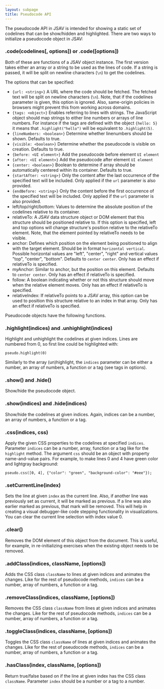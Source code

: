 ```yaml
---
layout: subpage
title: Pseudocode API
---
```


The pseudocode API in JSAV is intended for showing a static set of codelines that can be show/hidden and
  highlighted. There are two ways to initialize a pseudocode object in JSAV:

<h3 class="apimethod">.code(codelines[, options]) or .code([options])</h3>

Both of these are functions of a JSAV object instance. The first version takes either an array or a string 
  to be used as the lines of code. If a string is passed, it will be split on newline characters (```\n```)
  to get the codelines.

The options that can be specified:

 *  ```{url: <string>}``` A URL where the code should be fetched. The fetched text will be split on
    newline characters (```\n```). Note, that if the codelines parameter is given, this option is ignored. Also, same-origin
    policies in browsers might prevent this from working across domains.
 *  ```{tags: <object>}``` Enables referring to lines with strings. The JavaScript object should map strings to either line numbers or arrays of line numbers. For instance if the tags are defined with the object ```{hello: 5}``` it means that ```.highlight("hello")``` will be equivalent to ```.highlight(5)```.
 *  ```{lineNumbers: <boolean>}``` Determine whether linenumbers should be shown. Defaults to true. 
 *  ```{visible: <boolean>}``` Determine whether the pseudocode is visible on creation. Defaults to true.
 *  ```{before: <UI element>}``` Add the pseudocode before element ```UI element```
 *  ```{after: <UI element>}``` Add the pseudocode after element ```UI element```
 *  ```{center: <boolean>}``` Boolean to determine if array should be automatically centered
within its container. Defaults to true.
 *  ```{startAfter: <string>}``` Only the content after the last occurrence of the specified text will be included. Only
    applied if the ```url``` parameter is also provided.
 *  ```{endBefore: <string>}``` Only the content before the first occurrence of the specified text will be included. Only
    applied if the ```url``` parameter is also provided.
 * left/top/right/bottom: Values to determine the absolute position of the codelines relative to its container.
 * relativeTo: A JSAV data structure object or DOM element that this structure should be positioned relative to.
  If this option is specified, left and top options will change structure's position relative to the relativeTo
  element. Note, that the element pointed by relativeTo needs to be visible.
 * anchor: Defines which position on the element being positioned to align with the target element. Should be in 
  format ```horizontal vertical```. Possible horizontal values are "left", "center", "right" and vertical values "top", "center", "bottom". Defaults to ```center center```. Only has an effect if relativeTo is
  specified.
 * myAnchor: Similar to anchor, but the position on this element. Defaults to ```center center```. Only 
  has an effect if relativeTo is specified.
 * follow: A boolean indicating whether or not this structure should move when the relative element moves. Only
    has an effect if relativeTo is specified.
 * relativeIndex: If relativeTo points to a JSAV array, this option can be used to position this structure relative
  to an index in that array. Only has an effect if relativeTo is specified.

Pseudocode objects have the following functions.

<h3 class="apimethod">.highlight(indices) and .unhighlight(indices)</h3>

Highlight and unhighlight the codelines at given indices. Lines are numbered from 0, so first line could be highlighted with:

    pseudo.highlight(0)

Similarly to the array (un)highlight, the ```indices``` parameter can be either a number, an array of numbers, a function or a tag (see tags in options).

<h3 class="apimethod">.show() and .hide()</h3>

Show/hide the pseudocode object.

<h3 class="apimethod">.show(indices) and .hide(indices)</h3>

Show/hide the codelines at given indices. Again, indices can be a number, an array of numbers, a function or a tag.

<h3 class="apimethod">.css(indices, css)</h3>

Apply the given CSS properties to the codelines at specified ```indices```.
  Parameter ```indices``` can be a number, array, function or a tag like for 
  the ```highlight``` method.
  The argument ```css``` should be an object with property name-and-value pairs. For example, to make
  lines 0 and 4 have green color and lightgray background:

    pseudo.css([0, 4], {"color": "green", "background-color": "#eee"});

<h3 class="apimethod">.setCurrentLine(index)</h3>

Sets the line at given ```index``` as the current line. Also, if another line was previously set as current, it will be
  marked as previous. If a line was also earlier marked as previous, that mark will be removed. This will help in creating a 
  visual debugger-like code stepping functionality in visualizations. You can clear the current line selection with index value 0.

<div id="setCurrentExample" class="jsavexample">
  <div class="jsavcounter"></div>
  <div class="jsavcontrols"></div>
</div>
<script>
(function() {
  var jsav = new JSAV("setCurrentExample"),
      code = jsav.code(["tmp = a", "a = b", "b = tmp"]);
  jsav.displayInit();
  code.setCurrentLine(1);
  jsav.step();
  code.setCurrentLine(2);
  jsav.step();
  code.setCurrentLine(3);
  jsav.step();
  code.setCurrentLine(0);
  jsav.recorded();
})();
</script>

<h3 class="apimethod">.clear()</h3>

Removes the DOM element of this object from the document. This is useful, for example, in 
re-initializing exercises when the existing object needs to be removed. 

<h3 class="apimethod">.addClass(indices, className, [options])</h3>

Adds the CSS class ```className``` to lines at given indices and animates the changes. Like for
  the rest of pseudocode methods, ```indices``` can be a number, array of numbers, a function or a tag.

<h3 class="apimethod">.removeClass(indices, className, [options])</h3>

Removes the CSS class ```className``` from lines at given indices and animates the changes. Like for
  the rest of pseudocode methods, ```indices``` can be a number, array of numbers, a function or a tag.

<h3 class="apimethod">.toggleClass(indices, className, [options])</h3>

Toggles the CSS class ```className``` of lines at  given indices and animates the changes. Like for
  the rest of pseudocode methods, ```indices``` can be a number, array of numbers, a function or a tag.

<h3 class="apimethod">.hasClass(index, className, [options])</h3>

Return true/false based on if the line at given index has the CSS class ```className```. Parameter
  ```index``` should be a number or a tag to a number.
